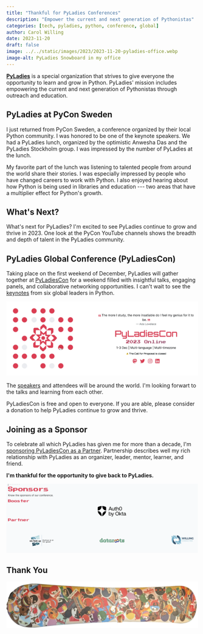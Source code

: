 ```yaml
---
title: "Thankful for PyLadies Conferences"
description: "Empower the current and next generation of Pythonistas"
categories: [tech, pyladies, python, conference, global]
author: Carol Willing
date: 2023-11-20
draft: false
image: ../../static/images/2023/2023-11-20-pyladies-office.webp
image-alt: PyLadies Snowboard in my office
---
```


[**PyLadies**](https://pyladies.com) is a special organization that strives to give everyone
the opportunity to learn and grow in Python. PyLadies' mission includes
empowering the current and next generation of Pythonistas through
outreach and education.

## PyLadies at PyCon Sweden

I just returned from PyCon Sweden, a conference organized by their
local Python community. I was honored to be one of the keynote speakers.
We had a PyLadies lunch, organized by the optimistic Anwesha Das and
the PyLadies Stockholm group. I was impressed by the number of PyLadies
at the lunch.

My favorite part of the lunch was listening to talented people from
around the world share their stories. I was especially impressed by
people who have changed careers to work with Python. I also enjoyed
hearing about how Python is being used in libraries and education ---
two areas that have a multiplier effect for Python's growth.

## What's Next?

What's next for PyLadies? I'm excited to see PyLadies continue to grow
and thrive in 2023. One look at the PyCon YouTube channels shows
the breadth and depth of talent in the PyLadies community.

## PyLadies Global Conference (PyLadiesCon)

Taking place on the first weekend of December, PyLadies will gather
together at [PyLadiesCon](https://conference.pyladies.com) for a 
weekend filled with insightful talks, engaging panels, and collaborative
networking opportunities. I can't wait to see the [keynotes](https://conference.pyladies.com) from six global leaders in Python.

![PyLadies Global Conference](../../static/images/2023/2023-11-20-pyladiescon.webp "PyLadies Global Conference")

The [speakers](https://conference.pyladies.com) and attendees will be around the world. I'm looking forwart to
the talks and learning from each other.

PyLadiesCon is free and open to everyone. If you are able, please consider
a donation to help PyLadies continue to grow and thrive.

## Joining as a Sponsor

To celebrate all which PyLadies has given me for more than a decade, I'm
[sponsoring PyLadiesCon as a Partner](https://conference.pyladies.com/index.html).
Partnership describes well my rich relationship with PyLadies as an organizer,
leader, mentor, learner, and friend.

**I'm thankful for the opportunity to give back to PyLadies.**

![](../../static/images/2023/2023-11-20-pyladies-sponsor.webp "PyLadiesCon Sponsor")

## Thank You

![PyLadies Snowboard in my office](../../static/images/2023/2023-11-20-pyladies-office.webp "PyLadies Snowboard in my office")